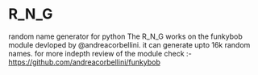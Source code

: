 # R_N_G
random name generator for python
The R_N_G works on the funkybob module devloped by @andreacorbellini.
it can generate upto 16k random names.
for more indepth review of the module check :- https://github.com/andreacorbellini/funkybob
